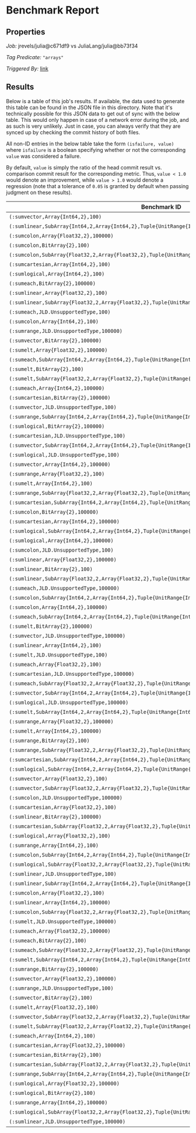 # Benchmark Report

## Properties

*Job:* jrevels/julia@c671df9 vs JuliaLang/julia@bb73f34

*Tag Predicate:* `"arrays"`

*Triggered By:* [link](https://github.com/jrevels/julia/pull/2#issuecomment-167877739)

## Results

Below is a table of this job's results. If available, the data used to generate this
table can be found in the JSON file in this directory. Note that it's technically possible
for this JSON data to get out of sync with the below table. This would only happen in case
of a network error during the job, and as such is very unlikely. Just in case, you can always
verify that they are synced up by checking the commit history of both files.


All non-ID entries in the below table take the form `(isfailure, value)` where `isfailure`
is a boolean specifying whether or not the corresponding `value` was considered a failure.

By default, `value` is simply the ratio of the head commit result vs. comparison commit
result for the corresponding metric. Thus, `value < 1.0` would denote an improvement,
while `value > 1.0` would denote a regression (note that a tolerance of `0.05` is granted
by default when passing judgment on these results).

| Benchmark ID | time | % of time spent in GC | bytes allocated | number of allocations |
|--------------|------|-----------------------|-----------------|-----------------------|
| `(:sumvector,Array{Int64,2},100)` | **(true,3.938952596640574)** | (false,0.4703597947175535) | **(true,1.3749915626898395)** | **(true,1.999970000899973)** |
| `(:sumlinear,SubArray{Int64,2,Array{Int64,2},Tuple{UnitRange{Int64},UnitRange{Int64}},1},100000)` | (false,0.9618404777992208) | (false,1.0) | (false,1.0) | (false,1.0) |
| `(:sumcolon,Array{Float32,2},100000)` | (false,0.9413198527509815) | **(true,1.070663936698182)** | (false,1.0) | (false,1.0) |
| `(:sumcolon,BitArray{2},100)` | **(true,3.233516276263936)** | (false,0.34112276351324905) | (false,0.9090910743798648) | (false,0.7500012499937501) |
| `(:sumcolon,SubArray{Float32,2,Array{Float32,2},Tuple{UnitRange{Int64},UnitRange{Int64}},1},100000)` | (false,0.9637105624482415) | (false,0.9653947268405455) | (false,1.0) | (false,1.0) |
| `(:sumcartesian,Array{Int64,2},100)` | (false,1.0166592870915279) | (false,1.0) | (false,1.0) | (false,1.0) |
| `(:sumlogical,Array{Int64,2},100)` | **(true,1.2654991458985008)** | (false,0.8843410564823923) | (false,1.035294001384466) | **(true,1.666640001066624)** |
| `(:sumeach,BitArray{2},100000)` | (false,1.01130084509126) | (false,1.0) | (false,1.0) | (false,1.0) |
| `(:sumlinear,Array{Float32,2},100)` | (false,1.000013942846625) | (false,1.0) | (false,1.0) | (false,1.0) |
| `(:sumlinear,SubArray{Float32,2,Array{Float32,2},Tuple{UnitRange{Int64},UnitRange{Int64}},1},100)` | (false,0.9669515824210323) | (false,0.9784432194041799) | (false,1.0) | (false,1.0) |
| `(:sumeach,JLD.UnsupportedType,100)` | (false,0.22953201132727422) | (false,1.0) | (false,1.0) | (false,1.0) |
| `(:sumcolon,Array{Int64,2},100)` | **(true,1.0586671576447424)** | (false,1.044680104079261) | (false,1.0) | (false,1.0) |
| `(:sumrange,JLD.UnsupportedType,100000)` | **(true,3.3941983373968982)** | (false,0.39999800996636686) | **(true,1.272727223140505)** | **(true,1.499999750000125)** |
| `(:sumvector,BitArray{2},100000)` | **(true,1.5315937464001839)** | (false,0.8997206121212034) | **(true,1.3749991562518984)** | **(true,1.666665333336)** |
| `(:sumelt,Array{Float32,2},100000)` | (false,1.0179098038363767) | (false,1.0) | (false,1.0) | (false,1.0) |
| `(:sumeach,SubArray{Int64,2,Array{Int64,2},Tuple{UnitRange{Int64},UnitRange{Int64}},1},100)` | **(true,1.1299918389432286)** | (false,1.0) | (false,1.0) | (false,1.0) |
| `(:sumelt,BitArray{2},100)` | (false,0.9997009997400172) | (false,1.0) | (false,1.0) | (false,1.0) |
| `(:sumelt,SubArray{Float32,2,Array{Float32,2},Tuple{UnitRange{Int64},UnitRange{Int64}},1},100000)` | (false,0.9705369320207068) | (false,1.0) | (false,1.0) | (false,1.0) |
| `(:sumeach,Array{Int64,2},100000)` | (false,0.9072708821952951) | (false,1.0) | (false,1.0) | (false,1.0) |
| `(:sumcartesian,BitArray{2},100000)` | (false,0.9184535996779025) | (false,1.0) | (false,1.0) | (false,1.0) |
| `(:sumvector,JLD.UnsupportedType,100)` | **(true,2.605261678996984)** | (false,0.5304890958487437) | **(true,1.2499943751265596)** | **(true,1.999970000899973)** |
| `(:sumrange,SubArray{Int64,2,Array{Int64,2},Tuple{UnitRange{Int64},UnitRange{Int64}},1},100000)` | **(true,1.088797273822036)** | (false,0.9942323403997569) | (false,1.0) | (false,1.0) |
| `(:sumlogical,BitArray{2},100000)` | **(true,1.454766283047594)** | (false,0.8529002691806186) | **(true,1.2307688047345144)** | **(true,1.4999985000045)** |
| `(:sumcartesian,JLD.UnsupportedType,100)` | (false,1.0373207604622565) | (false,1.0) | (false,1.0) | (false,1.0) |
| `(:sumvector,SubArray{Int64,2,Array{Int64,2},Tuple{UnitRange{Int64},UnitRange{Int64}},1},100)` | (false,0.9828594807397529) | (false,1.007181476861986) | (false,1.0) | (false,1.0) |
| `(:sumlogical,JLD.UnsupportedType,100)` | **(true,1.3045679761449025)** | (false,0.8560387041294707) | (false,1.035294001384466) | **(true,1.666640001066624)** |
| `(:sumvector,Array{Int64,2},100000)` | **(true,4.111137415633095)** | (false,0.37877677820105715) | **(true,1.3749991562518984)** | **(true,1.999997000009)** |
| `(:sumrange,Array{Float32,2},100)` | **(true,1.4830291601927488)** | (false,0.7293933646633689) | (false,1.0333333259259276) | **(true,1.4999975000124999)** |
| `(:sumelt,Array{Int64,2},100)` | (false,1.0006367473575206) | (false,1.0) | (false,1.0) | (false,1.0) |
| `(:sumrange,SubArray{Float32,2,Array{Float32,2},Tuple{UnitRange{Int64},UnitRange{Int64}},1},100)` | (false,0.9578516718811495) | (false,0.9616076569578028) | (false,1.0) | (false,1.0) |
| `(:sumcartesian,SubArray{Int64,2,Array{Int64,2},Tuple{UnitRange{Int64},UnitRange{Int64}},1},100)` | (false,0.9962307298149127) | (false,1.0) | (false,1.0) | (false,1.0) |
| `(:sumcolon,BitArray{2},100000)` | (false,0.6205920593267146) | **(true,1.4883839954866862)** | (false,1.0) | (false,1.0) |
| `(:sumcartesian,Array{Int64,2},100000)` | (false,0.9660210834036431) | (false,1.0) | (false,1.0) | (false,1.0) |
| `(:sumlogical,SubArray{Int64,2,Array{Int64,2},Tuple{UnitRange{Int64},UnitRange{Int64}},1},100)` | (false,0.9834412938596947) | **(true,1.0534721482891043)** | (false,1.0) | (false,1.0) |
| `(:sumlogical,Array{Int64,2},100000)` | **(true,2.8923781091299263)** | (false,0.4573063072092591) | **(true,1.2727266776872488)** | **(true,1.6666640000106667)** |
| `(:sumcolon,JLD.UnsupportedType,100)` | **(true,1.3852857403002437)** | (false,0.5847290777351674) | (false,0.5512821088099861) | (false,1.0) |
| `(:sumlinear,Array{Float32,2},100000)` | (false,1.0002975907142064) | (false,1.0) | (false,1.0) | (false,1.0) |
| `(:sumlinear,BitArray{2},100)` | (false,1.0001165959791807) | (false,1.0) | (false,1.0) | (false,1.0) |
| `(:sumlinear,SubArray{Float32,2,Array{Float32,2},Tuple{UnitRange{Int64},UnitRange{Int64}},1},100000)` | (false,0.9751577366793165) | (false,1.0301451186712913) | (false,1.0) | (false,1.0) |
| `(:sumeach,JLD.UnsupportedType,100000)` | (false,0.424272721781195) | (false,1.0) | (false,1.0) | (false,1.0) |
| `(:sumcolon,SubArray{Int64,2,Array{Int64,2},Tuple{UnitRange{Int64},UnitRange{Int64}},1},100)` | (false,1.0087930992757475) | (false,0.9410905930698827) | (false,1.0) | (false,1.0) |
| `(:sumcolon,Array{Int64,2},100000)` | (false,0.8934507719815107) | **(true,1.1777905130371935)** | (false,1.0) | (false,1.0) |
| `(:sumeach,SubArray{Int64,2,Array{Int64,2},Tuple{UnitRange{Int64},UnitRange{Int64}},1},100000)` | (false,0.9645651401834836) | (false,1.0) | (false,1.0) | (false,1.0) |
| `(:sumelt,BitArray{2},100000)` | (false,1.0153524505517588) | (false,1.0) | (false,1.0) | (false,1.0) |
| `(:sumvector,JLD.UnsupportedType,100000)` | **(true,2.7437209625855647)** | (false,0.44255481778962935) | **(true,1.2499994375012655)** | **(true,1.999997000009)** |
| `(:sumlinear,Array{Int64,2},100)` | (false,1.0080453287420341) | (false,1.0) | (false,1.0) | (false,1.0) |
| `(:sumelt,JLD.UnsupportedType,100)` | (false,0.6797359077253785) | (false,1.0) | (false,1.0) | (false,1.0) |
| `(:sumeach,Array{Float32,2},100)` | (false,1.0000147444111085) | (false,1.0) | (false,1.0) | (false,1.0) |
| `(:sumcartesian,JLD.UnsupportedType,100000)` | (false,1.034335534712022) | (false,1.0) | (false,1.0) | (false,1.0) |
| `(:sumeach,SubArray{Float32,2,Array{Float32,2},Tuple{UnitRange{Int64},UnitRange{Int64}},1},100)` | (false,0.9966008892030428) | (false,1.0) | (false,1.0) | (false,1.0) |
| `(:sumvector,SubArray{Int64,2,Array{Int64,2},Tuple{UnitRange{Int64},UnitRange{Int64}},1},100000)` | (false,0.9785866934790755) | (false,1.0161950882462571) | (false,1.0) | (false,1.0) |
| `(:sumlogical,JLD.UnsupportedType,100000)` | **(true,3.0430501179158056)** | (false,0.4484858328790407) | **(true,1.2727266776872488)** | **(true,1.6666640000106667)** |
| `(:sumelt,SubArray{Int64,2,Array{Int64,2},Tuple{UnitRange{Int64},UnitRange{Int64}},1},100)` | (false,0.984655633642738) | (false,1.0) | (false,1.0) | (false,1.0) |
| `(:sumrange,Array{Float32,2},100000)` | **(true,2.915085386950186)** | (false,0.42084842397504396) | **(true,1.299999940000012)** | **(true,1.499999750000125)** |
| `(:sumelt,Array{Int64,2},100000)` | (false,0.9699060984345408) | (false,1.0) | (false,1.0) | (false,1.0) |
| `(:sumrange,BitArray{2},100)` | **(true,3.7324244156770576)** | (false,0.3242838373512725) | **(true,1.1333331555557926)** | **(true,1.166666111112963)** |
| `(:sumrange,SubArray{Float32,2,Array{Float32,2},Tuple{UnitRange{Int64},UnitRange{Int64}},1},100000)` | (false,0.9716065952118799) | (false,0.9494151599767804) | (false,1.0) | (false,1.0) |
| `(:sumcartesian,SubArray{Int64,2,Array{Int64,2},Tuple{UnitRange{Int64},UnitRange{Int64}},1},100000)` | (false,1.0325624208865347) | (false,1.0) | (false,1.0) | (false,1.0) |
| `(:sumlogical,SubArray{Int64,2,Array{Int64,2},Tuple{UnitRange{Int64},UnitRange{Int64}},1},100000)` | (false,0.9552523917858642) | (false,0.9631362683072648) | (false,1.0) | (false,1.0) |
| `(:sumvector,Array{Float32,2},100)` | **(true,3.4656543688388326)** | (false,0.6533357451026816) | **(true,1.42856040844664)** | **(true,1.999970000899973)** |
| `(:sumvector,SubArray{Float32,2,Array{Float32,2},Tuple{UnitRange{Int64},UnitRange{Int64}},1},100)` | (false,0.9626882185979119) | (false,1.0060703979757493) | (false,1.0) | (false,1.0) |
| `(:sumcolon,JLD.UnsupportedType,100000)` | (false,0.9811278394591347) | **(true,1.731419375656394)** | (false,0.857142897959172) | (false,1.0) |
| `(:sumcartesian,Array{Float32,2},100)` | (false,1.0027807016649726) | (false,1.0) | (false,1.0) | (false,1.0) |
| `(:sumlinear,BitArray{2},100000)` | (false,1.0090894478858967) | (false,1.0) | (false,1.0) | (false,1.0) |
| `(:sumcartesian,SubArray{Float32,2,Array{Float32,2},Tuple{UnitRange{Int64},UnitRange{Int64}},1},100)` | (false,0.996499618035267) | (false,1.0) | (false,1.0) | (false,1.0) |
| `(:sumlogical,Array{Float32,2},100)` | **(true,1.1803981538818664)** | (false,0.9333610376514236) | (false,1.0441174653986718) | **(true,1.666640001066624)** |
| `(:sumrange,Array{Int64,2},100)` | **(true,1.5984080649354941)** | (false,0.6429643903150024) | (false,1.0187499976562502) | **(true,1.4999975000124999)** |
| `(:sumcolon,SubArray{Int64,2,Array{Int64,2},Tuple{UnitRange{Int64},UnitRange{Int64}},1},100000)` | (false,0.9886122944913813) | **(true,1.0529151751443362)** | (false,1.0) | (false,1.0) |
| `(:sumlogical,SubArray{Float32,2,Array{Float32,2},Tuple{UnitRange{Int64},UnitRange{Int64}},1},100)` | (false,0.9596213840545339) | **(true,1.054881664426058)** | (false,1.0) | (false,1.0) |
| `(:sumlinear,JLD.UnsupportedType,100)` | (false,0.9711547719561198) | (false,1.0) | (false,1.0) | (false,1.0) |
| `(:sumlinear,SubArray{Int64,2,Array{Int64,2},Tuple{UnitRange{Int64},UnitRange{Int64}},1},100)` | (false,0.9684077628129278) | (false,1.03591802260764) | (false,1.0) | (false,1.0) |
| `(:sumcolon,Array{Float32,2},100)` | **(true,1.1793654689325284)** | (false,0.863799912854635) | (false,1.0) | (false,1.0) |
| `(:sumlinear,Array{Int64,2},100000)` | (false,1.0386528711782335) | (false,1.0) | (false,1.0) | (false,1.0) |
| `(:sumcolon,SubArray{Float32,2,Array{Float32,2},Tuple{UnitRange{Int64},UnitRange{Int64}},1},100)` | (false,1.0011843280847337) | (false,1.0063357071141108) | (false,1.0) | (false,1.0) |
| `(:sumelt,JLD.UnsupportedType,100000)` | (false,0.4166209076030572) | (false,1.0) | (false,1.0) | (false,1.0) |
| `(:sumeach,Array{Float32,2},100000)` | (false,1.000099350535932) | (false,1.0) | (false,1.0) | (false,1.0) |
| `(:sumeach,BitArray{2},100)` | (false,0.9999436514612682) | (false,1.0) | (false,1.0) | (false,1.0) |
| `(:sumeach,SubArray{Float32,2,Array{Float32,2},Tuple{UnitRange{Int64},UnitRange{Int64}},1},100000)` | (false,0.8415707452763596) | (false,1.0) | (false,1.0) | (false,1.0) |
| `(:sumelt,SubArray{Int64,2,Array{Int64,2},Tuple{UnitRange{Int64},UnitRange{Int64}},1},100000)` | (false,0.9481521428318768) | (false,1.0) | (false,1.0) | (false,1.0) |
| `(:sumrange,BitArray{2},100000)` | **(true,1.2127135634465545)** | (false,0.9676470879883574) | **(true,1.2499999583333403)** | **(true,1.399999840000064)** |
| `(:sumvector,Array{Float32,2},100000)` | **(true,3.7774155637855196)** | (false,0.49239048446139994) | **(true,1.428570326533446)** | **(true,1.999997000009)** |
| `(:sumrange,JLD.UnsupportedType,100)` | **(true,1.9656735028068844)** | (false,0.5539581507904758) | (false,1.0249999968750003) | **(true,1.7499962500187498)** |
| `(:sumvector,BitArray{2},100)` | **(true,1.5275688418931488)** | (false,0.9910414623954849) | **(true,1.3749915626898395)** | **(true,1.6666533335999947)** |
| `(:sumelt,Array{Float32,2},100)` | (false,1.0000340983518663) | (false,1.0) | (false,1.0) | (false,1.0) |
| `(:sumvector,SubArray{Float32,2,Array{Float32,2},Tuple{UnitRange{Int64},UnitRange{Int64}},1},100000)` | (false,0.9558522791627831) | (false,1.0450836474413334) | (false,1.0) | (false,1.0) |
| `(:sumelt,SubArray{Float32,2,Array{Float32,2},Tuple{UnitRange{Int64},UnitRange{Int64}},1},100)` | (false,1.0040809290803547) | (false,1.0) | (false,1.0) | (false,1.0) |
| `(:sumeach,Array{Int64,2},100)` | (false,1.0006384210719639) | (false,1.0) | (false,1.0) | (false,1.0) |
| `(:sumcartesian,Array{Float32,2},100000)` | **(true,1.0962083512603849)** | (false,1.0) | (false,1.0) | (false,1.0) |
| `(:sumcartesian,BitArray{2},100)` | (false,0.9891767159336359) | (false,1.0) | (false,1.0) | (false,1.0) |
| `(:sumcartesian,SubArray{Float32,2,Array{Float32,2},Tuple{UnitRange{Int64},UnitRange{Int64}},1},100000)` | (false,0.8815904651222123) | (false,1.0) | (false,1.0) | (false,1.0) |
| `(:sumrange,SubArray{Int64,2,Array{Int64,2},Tuple{UnitRange{Int64},UnitRange{Int64}},1},100)` | (false,1.0009623451081902) | (false,0.9707661149576161) | (false,1.0) | (false,1.0) |
| `(:sumlogical,Array{Float32,2},100000)` | **(true,2.6208159139495804)** | (false,0.5185366496400141) | **(true,1.2727266776872488)** | **(true,1.6666640000106667)** |
| `(:sumlogical,BitArray{2},100)` | **(true,1.121374761481401)** | (false,0.9880822950970435) | **(true,1.0599996640018816)** | **(true,1.4999850004499864)** |
| `(:sumrange,Array{Int64,2},100000)` | **(true,3.578147677646629)** | (false,0.37899145748065743) | **(true,1.272727223140505)** | **(true,1.499999750000125)** |
| `(:sumlogical,SubArray{Float32,2,Array{Float32,2},Tuple{UnitRange{Int64},UnitRange{Int64}},1},100000)` | (false,0.9337133276710511) | (false,0.9768017191232935) | (false,1.0) | (false,1.0) |
| `(:sumlinear,JLD.UnsupportedType,100000)` | **(true,40.7984449524823)** | (false,1.0) | (false,1.0) | (false,1.0) |

